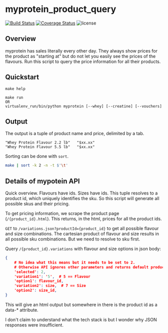 # myprotein_product_query

[![Build Status](https://travis-ci.com/ipwnponies/myprotein_product_query.svg?branch=master)](https://travis-ci.com/ipwnponies/myprotein_product_query)
[![Coverage Status](https://img.shields.io/coveralls/github/ipwnponies/myprotein_product_query.svg)](https://coveralls.io/github/ipwnponies/myprotein_product_query?branch=master)
![license](https://img.shields.io/github/license/ipwnponies/myprotein_product_query.svg)

## Overview

myprotein has sales literally every other day.
They always show prices for the product as "starting at" but do not let you easily see the prices of the flavours.
Run this script to query the price information for all their products.

## Quickstart

```Shell
make help

make run
OR
virtualenv_run/bin/python myprotein [--whey] [--creatine] [--vouchers]
```

## Output

The output is a tuple of product name and price, delimited by a tab.

    "Whey Protein Flavour 2.2 lb"   "$xx.xx"
    "Whey Protein Flavour 5.5 lb"   "$xx.xx"

Sorting can be done with `sort`.

```sh
make | sort -k 2 -n -t $'\t'
```

## Details of mypotein API

Quick overview.
Flavours have ids.
Sizes have ids.
This tuple resolves to a product id, which uniquely identifies the sku.
So this script will generate all possible skus and their pricing.

To get pricing information, we scrape the product page (`/{product_id}.html`).
This returns, in the html, prices for all the product ids.

`GET` to `/variations.json?productId={product_id}` to get all possible flavour and size combinations.
The cartesian product of flavour and size results in all possible sku combinations.
But we need to resolve to sku first.

Query `/{product_id}.variations` with flavour and size options in json body:

```json
{
    # No idea what this means but it needs to be set to 2.
    # Otherwise API ignores other parameters and returns default product (unflavoured)
    'selected': 2,
    'variation1': '5',  # 5 == Flavour
    'option1': flavour_id,
    'variation2': size,  # 7 == Size
    'option2': size_id,
}
```

This will give an html output but somewhere in there is the product id as a data-* attribute.

I don't claim to understand what the tech stack is but I wonder why JSON responses were insufficient.
